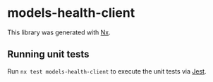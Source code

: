 # models-health-client

This library was generated with [Nx](https://nx.dev).

## Running unit tests

Run `nx test models-health-client` to execute the unit tests via [Jest](https://jestjs.io).
